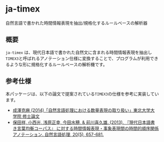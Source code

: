 # ja-timex

自然言語で書かれた時間情報表現を抽出/規格化するルールベースの解析器

## 概要
`ja-timex` は、現代日本語で書かれた自然文に含まれる時間情報表現を抽出し`TIMEX3`と呼ばれるアノテーション仕様に変換することで、プログラムが利用できるような形に規格化するルールベースの解析機です。

## 参考仕様
本パッケージは、以下の論文で提案されている`TIMEX3`の仕様を参考に実装しています。

- [成澤克麻 (2014)「自然言語処理における数量表現の取り扱い」東北大学大学院 修士論文](http://www.cl.ecei.tohoku.ac.jp/publications/2015/mthesis2013_narisawa_submitted.pdf)
- [保田祥, 小西光, 浅原正幸, 今田水穂, & 前川喜久雄. (2013). 『現代日本語書き言葉均衡コーパス』 に対する時間情報表現・事象表現間の時間的順序関係アノテーション. 自然言語処理, 20(5), 657-681.](https://www.jstage.jst.go.jp/article/jnlp/20/5/20_657/_article/-char/ja/)

